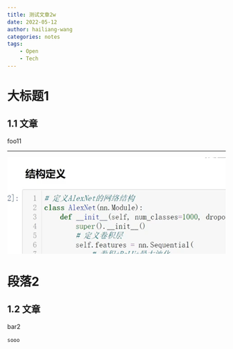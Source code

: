 ```yaml
---
title: 测试文章2w
date: 2022-05-12
author: hailiang-wang
categories: notes
tags:
    - Open
    - Tech
---
```


# 大标题1

## 1.1 文章

foo11

---

![](../media/assets/screenshot_20250209101129.png)

# 段落2

## 1.2 文章

bar2

```
sooo
```

